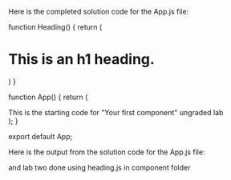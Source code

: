 Here is the completed solution code for the App.js file:

function Heading() { 
  return ( 
    <h1>This is an h1 heading.</h1> 
  ) 
} 
 
function App() { 
  return ( 
    <div className="App"> 
      This is the starting code for "Your first component" ungraded lab 
      <Heading /> 
    </div> 
  ); 
} 
 
export default App;



Here is the output from the solution code for the App.js file:










and lab two done using heading.js in component folder